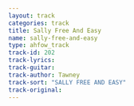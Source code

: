 ```yaml
---
layout: track
categories: track
title: Sally Free And Easy
name: sally-free-and-easy
type: ahfow_track
track-id: 202
track-lyrics: 
track-guitar: 
track-author: Tawney
track-sort: "SALLY FREE AND EASY"
track-original: 
---
```

